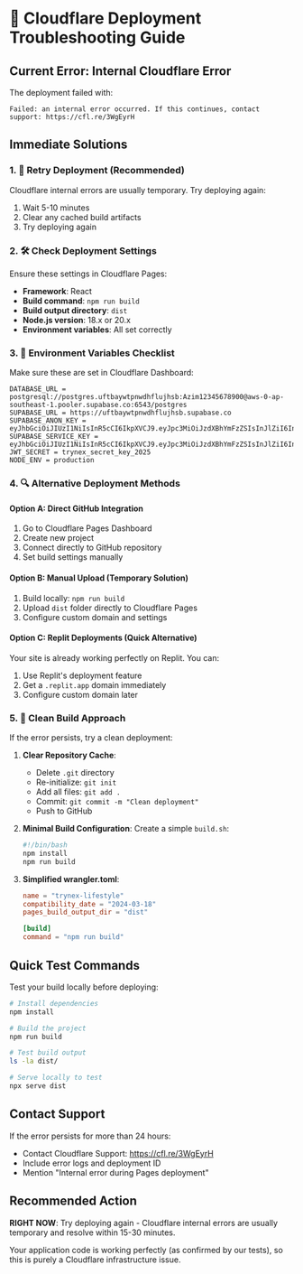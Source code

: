 # 🚨 Cloudflare Deployment Troubleshooting Guide

## Current Error: Internal Cloudflare Error

The deployment failed with:
```
Failed: an internal error occurred. If this continues, contact support: https://cfl.re/3WgEyrH
```

## Immediate Solutions

### 1. 🔄 Retry Deployment (Recommended)
Cloudflare internal errors are usually temporary. Try deploying again:
1. Wait 5-10 minutes
2. Clear any cached build artifacts
3. Try deploying again

### 2. 🛠️ Check Deployment Settings
Ensure these settings in Cloudflare Pages:
- **Framework**: React
- **Build command**: `npm run build`
- **Build output directory**: `dist`
- **Node.js version**: 18.x or 20.x
- **Environment variables**: All set correctly

### 3. 📝 Environment Variables Checklist
Make sure these are set in Cloudflare Dashboard:
```
DATABASE_URL = postgresql://postgres.uftbaywtpnwdhflujhsb:Azim12345678900@aws-0-ap-southeast-1.pooler.supabase.co:6543/postgres
SUPABASE_URL = https://uftbaywtpnwdhflujhsb.supabase.co
SUPABASE_ANON_KEY = eyJhbGciOiJIUzI1NiIsInR5cCI6IkpXVCJ9.eyJpc3MiOiJzdXBhYmFzZSIsInJlZiI6InVmdGJheXd0cG53ZGhmbHVqaHNiIiwicm9sZSI6ImFub24iLCJpYXQiOjE3MjQxNTc0NjgsImV4cCI6MjAzOTczMzQ2OH0.C67BKQW1UnqcC0N4gkcgMRn3oKqgzfYNp3XVK4hG4QY
SUPABASE_SERVICE_KEY = eyJhbGciOiJIUzI1NiIsInR5cCI6IkpXVCJ9.eyJpc3MiOiJzdXBhYmFzZSIsInJlZiI6InVmdGJheXd0cG53ZGhmbHVqaHNiIiwicm9sZSI6InNlcnZpY2Vfcm9sZSIsImlhdCI6MTcyNDE1NzQ2OCwiZXhwIjoyMDM5NzMzNDY4fQ.vFRhVnxY7hJOW7I1S5SIBZQhJV1O1kOhK8xk9tIhEZQ
JWT_SECRET = trynex_secret_key_2025
NODE_ENV = production
```

### 4. 🔍 Alternative Deployment Methods

#### Option A: Direct GitHub Integration
1. Go to Cloudflare Pages Dashboard
2. Create new project
3. Connect directly to GitHub repository
4. Set build settings manually

#### Option B: Manual Upload (Temporary Solution)
1. Build locally: `npm run build`
2. Upload `dist` folder directly to Cloudflare Pages
3. Configure custom domain and settings

#### Option C: Replit Deployments (Quick Alternative)
Your site is already working perfectly on Replit. You can:
1. Use Replit's deployment feature
2. Get a `.replit.app` domain immediately
3. Configure custom domain later

### 5. 🧹 Clean Build Approach
If the error persists, try a clean deployment:

1. **Clear Repository Cache**:
   - Delete `.git` directory
   - Re-initialize: `git init`
   - Add all files: `git add .`
   - Commit: `git commit -m "Clean deployment"`
   - Push to GitHub

2. **Minimal Build Configuration**:
   Create a simple `build.sh`:
   ```bash
   #!/bin/bash
   npm install
   npm run build
   ```

3. **Simplified wrangler.toml**:
   ```toml
   name = "trynex-lifestyle"
   compatibility_date = "2024-03-18"
   pages_build_output_dir = "dist"
   
   [build]
   command = "npm run build"
   ```

## Quick Test Commands

Test your build locally before deploying:
```bash
# Install dependencies
npm install

# Build the project
npm run build

# Test build output
ls -la dist/

# Serve locally to test
npx serve dist
```

## Contact Support

If the error persists for more than 24 hours:
- Contact Cloudflare Support: https://cfl.re/3WgEyrH
- Include error logs and deployment ID
- Mention "Internal error during Pages deployment"

## Recommended Action

**RIGHT NOW**: Try deploying again - Cloudflare internal errors are usually temporary and resolve within 15-30 minutes.

Your application code is working perfectly (as confirmed by our tests), so this is purely a Cloudflare infrastructure issue.